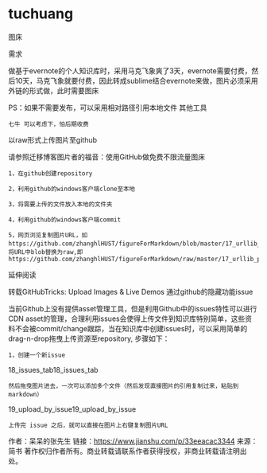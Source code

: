 # tuchuang
图床

需求

做基于evernote的个人知识库时，采用马克飞象爽了3天，evernote需要付费，然后10天，马克飞象就要付费，因此转成sublime结合evernote来做，图片必须采用外链的形式做，此时需要图床

PS：如果不需要发布，可以采用相对路径引用本地文件
其他工具

    七牛 可以考虑下，怕后期收费

以raw形式上传图片至github

请参照迁移博客图片者的福音：使用GitHub做免费不限流量图床

    1，在github创建repository

    2，利用github的windows客户端clone至本地

    3，将需要上传的文件放入本地的文件夹

    4，利用github的windows客户端commit

    5，网页浏览复制图片URL，如https://github.com/zhanghlHUST/figureForMarkdown/blob/master/17_urllib_parse_urlparse.JPG，将URL中blob替换为raw,即https://github.com/zhanghlHUST/figureForMarkdown/raw/master/17_urllib_parse_urlparse.JPG

延伸阅读

转载GitHubTricks: Upload Images & Live Demos
通过github的隐藏功能issue

当前Github上没有提供asset管理工具，但是利用Github中的issues特性可以进行CDN asset的管理，合理利用issues会使得上传文件到知识库特别简单，这些资料不会被commit/change跟踪，当在知识库中创建issues时，可以采用简单的drag-n-drop拖曳上传资源至repository, 步骤如下：

    1，创建一个新issue

18_issues_tab18_issues_tab

    然后拖曳图片进去，一次可以添加多个文件（然后发现直接图片的引用复制过来，粘贴到markdown）

19_upload_by_issue19_upload_by_issue

    上传完 issue 之后，就可以直接在图片上右键复制图片URL

作者：呆呆的张先生
链接：https://www.jianshu.com/p/33eeacac3344
来源：简书
著作权归作者所有。商业转载请联系作者获得授权，非商业转载请注明出处。

